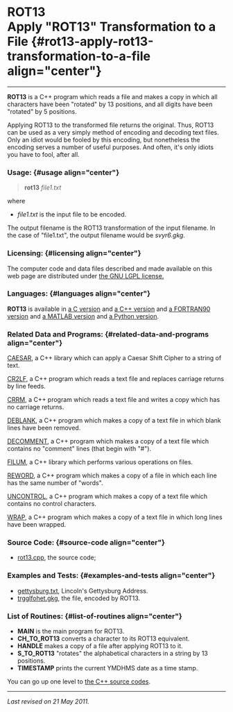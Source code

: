 ROT13\
Apply "ROT13" Transformation to a File {#rot13-apply-rot13-transformation-to-a-file align="center"}
======================================

------------------------------------------------------------------------

**ROT13** is a C++ program which reads a file and makes a copy in which
all characters have been "rotated" by 13 positions, and all digits have
been "rotated" by 5 positions.

Applying ROT13 to the transformed file returns the original. Thus, ROT13
can be used as a very simply method of encoding and decoding text files.
Only an idiot would be fooled by this encoding, but nonetheless the
encoding serves a number of useful purposes. And often, it's only idiots
you have to fool, after all.

### Usage: {#usage align="center"}

> **rot13** *file1.txt*

where

-   *file1.txt* is the input file to be encoded.

The output filename is the ROT13 transformation of the input filename.
In the case of "file1.txt", the output filename would be *svyr6.gkg*.

### Licensing: {#licensing align="center"}

The computer code and data files described and made available on this
web page are distributed under [the GNU LGPL
license.](../../txt/gnu_lgpl.txt)

### Languages: {#languages align="center"}

**ROT13** is available in [a C version](../../c_src/julian/julian.html)
and [a C++ version](../../cpp_src/julian/julian.html) and [a FORTRAN90
version](../../f_src/julian/julian.html) and [a MATLAB
version](../../m_src/julian/julian.html) and [a Python
version](../../py_src/julian/julian.html).

### Related Data and Programs: {#related-data-and-programs align="center"}

[CAESAR](../../cpp_src/caesar/caesar.html), a C++ library which can
apply a Caesar Shift Cipher to a string of text.

[CR2LF](../../cpp_src/cr2lf/cr2lf.html), a C++ program which reads a
text file and replaces carriage returns by line feeds.

[CRRM](../../cpp_src/crrm/crrm.html), a C++ program which reads a text
file and writes a copy which has no carriage returns.

[DEBLANK](../../cpp_src/deblank/deblank.html), a C++ program which makes
a copy of a text file in which blank lines have been removed.

[DECOMMENT](../../cpp_src/decomment/decomment.html), a C++ program which
makes a copy of a text file which contains no "comment" lines (that
begin with "\#").

[FILUM](../../cpp_src/filum/filum.html), a C++ library which performs
various operations on files.

[REWORD](../../cpp_src/reword/reword.html), a C++ program which makes a
copy of a file in which each line has the same number of "words".

[UNCONTROL](../../cpp_src/uncontrol/uncontrol.html), a C++ program which
makes a copy of a text file which contains no control characters.

[WRAP](../../cpp_src/wrap/wrap.html), a C++ program which makes a copy
of a text file in which long lines have been wrapped.

### Source Code: {#source-code align="center"}

-   [rot13.cpp](rot13.cpp), the source code;

### Examples and Tests: {#examples-and-tests align="center"}

-   [gettysburg.txt](gettysburg.txt), Lincoln's Gettysburg Address.
-   [trgglfohet.gkg](trgglfohet.gkg), the file, encoded by ROT13.

### List of Routines: {#list-of-routines align="center"}

-   **MAIN** is the main program for ROT13.
-   **CH\_TO\_ROT13** converts a character to its ROT13 equivalent.
-   **HANDLE** makes a copy of a file after applying ROT13 to it.
-   **S\_TO\_ROT13** "rotates" the alphabetical characters in a string
    by 13 positions.
-   **TIMESTAMP** prints the current YMDHMS date as a time stamp.

You can go up one level to [the C++ source codes](../cpp_src.html).

------------------------------------------------------------------------

*Last revised on 21 May 2011.*
